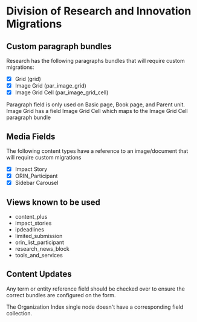 # Division of Research and Innovation Migrations

## Custom paragraph bundles

Research has the following paragraphs bundles that will require custom migrations:

- [X] Grid (grid)
- [x] Image Grid (par_image_grid)
- [x] Image Grid Cell (par_image_grid_cell)

Paragraph field is only used on Basic page, Book page, and Parent unit. Image Grid has a field Image Grid Cell which
maps to the Image Grid Cell paragraph bundle

## Media Fields

The following content types have a reference to an image/document that will require custom migrations

- [x] Impact Story
- [x] ORIN_Participant
- [X] Sidebar Carousel

## Views known to be used

- content_plus
- impact_stories
- ipdeadlines
- limited_submission
- orin_list_participant
- research_news_block
- tools_and_services

## Content Updates

Any term or entity reference field should be checked over to ensure the correct bundles are configured on the form.

The Organization Index single node doesn't have a corresponding field collection.
